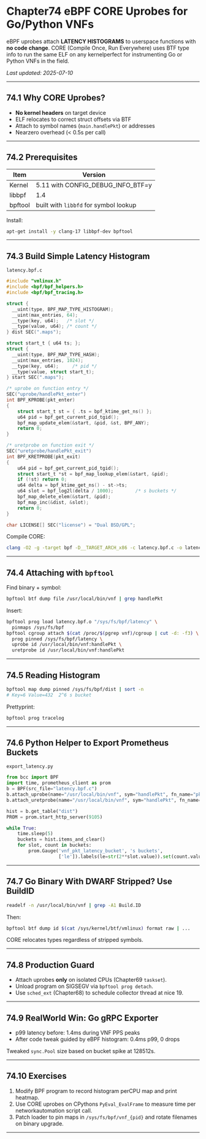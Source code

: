 
# Chapter74  eBPF CORE Uprobes for Go/Python VNFs

eBPF uprobes attach **LATENCY HISTOGRAMS** to userspace functions with **no
code change**.  CORE (Compile Once, Run Everywhere) uses BTF type info to
run the same ELF on any kernelperfect for instrumenting Go or Python VNFs in
the field.

_Last updated: 2025-07-10_

---

## 74.1  Why CORE Uprobes?

* **No kernel headers** on target device  
* ELF relocates to correct struct offsets via BTF  
* Attach to symbol names (`main.handlePkt`) or addresses  
* Nearzero overhead (< 0.5s per call)

---

## 74.2  Prerequisites

| Item | Version |
|------|---------|
| Kernel | 5.11 with CONFIG_DEBUG_INFO_BTF=y |
| libbpf | 1.4 |
| bpftool | built with `libbfd` for symbol lookup |

Install:

```bash
apt-get install -y clang-17 libbpf-dev bpftool
```

---

## 74.3  Build Simple Latency Histogram

`latency.bpf.c`

```c
#include "vmlinux.h"
#include <bpf/bpf_helpers.h>
#include <bpf/bpf_tracing.h>

struct {
  __uint(type, BPF_MAP_TYPE_HISTOGRAM);
  __uint(max_entries, 64);
  __type(key, u64);   /* slot */
  __type(value, u64); /* count */
} dist SEC(".maps");

struct start_t { u64 ts; };
struct {
  __uint(type, BPF_MAP_TYPE_HASH);
  __uint(max_entries, 1024);
  __type(key, u64);     /* pid */
  __type(value, struct start_t);
} start SEC(".maps");

/* uprobe on function entry */
SEC("uprobe/handlePkt_enter")
int BPF_KPROBE(pkt_enter)
{
    struct start_t st = { .ts = bpf_ktime_get_ns() };
    u64 pid = bpf_get_current_pid_tgid();
    bpf_map_update_elem(&start, &pid, &st, BPF_ANY);
    return 0;
}

/* uretprobe on function exit */
SEC("uretprobe/handlePkt_exit")
int BPF_KRETPROBE(pkt_exit)
{
    u64 pid = bpf_get_current_pid_tgid();
    struct start_t *st = bpf_map_lookup_elem(&start, &pid);
    if (!st) return 0;
    u64 delta = bpf_ktime_get_ns() - st->ts;
    u64 slot = bpf_log2l(delta / 1000);        /* s buckets */
    bpf_map_delete_elem(&start, &pid);
    bpf_map_inc(&dist, &slot);
    return 0;
}

char LICENSE[] SEC("license") = "Dual BSD/GPL";
```

Compile CORE:

```bash
clang -O2 -g -target bpf -D__TARGET_ARCH_x86 -c latency.bpf.c -o latency.bpf.o
```

---

## 74.4  Attaching with `bpftool`

Find binary + symbol:

```bash
bpftool btf dump file /usr/local/bin/vnf | grep handlePkt
```

Insert:

```bash
bpftool prog load latency.bpf.o "/sys/fs/bpf/latency" \
  pinmaps /sys/fs/bpf
bpftool cgroup attach $(cat /proc/$(pgrep vnf)/cgroup | cut -d: -f3) \
  prog pinned /sys/fs/bpf/latency \
  uprobe id /usr/local/bin/vnf:handlePkt \
  uretprobe id /usr/local/bin/vnf:handlePkt
```

---

## 74.5  Reading Histogram

```bash
bpftool map dump pinned /sys/fs/bpf/dist | sort -n
# Key=6 Value=432  2^6 s bucket
```

Prettyprint:

```bash
bpftool prog tracelog
```

---

## 74.6  Python Helper to Export Prometheus Buckets

`export_latency.py`

```python
from bcc import BPF
import time, prometheus_client as prom
b = BPF(src_file="latency.bpf.c")
b.attach_uprobe(name="/usr/local/bin/vnf", sym="handlePkt", fn_name="pkt_enter")
b.attach_uretprobe(name="/usr/local/bin/vnf", sym="handlePkt", fn_name="pkt_exit")

hist = b.get_table("dist")
PROM = prom.start_http_server(9105)

while True:
    time.sleep(5)
    buckets = hist.items_and_clear()
    for slot, count in buckets:
        prom.Gauge('vnf_pkt_latency_bucket', 's buckets',
                   ['le']).labels(le=str(2**slot.value)).set(count.value)
```

---

## 74.7  Go Binary With DWARF Stripped? Use BuildID

```bash
readelf -n /usr/local/bin/vnf | grep -A1 Build.ID
```

Then:

```bash
bpftool btf dump id $(cat /sys/kernel/btf/vmlinux) format raw | ...
```

CORE relocates types regardless of stripped symbols.

---

## 74.8  Production Guard

* Attach uprobes **only** on isolated CPUs (Chapter69 `taskset`).  
* Unload program on SIGSEGV via `bpftool prog detach`.  
* Use `sched_ext` (Chapter68) to schedule collector thread at nice 19.

---

## 74.9  RealWorld Win: Go gRPC Exporter

* p99 latency before: 1.4ms during VNF PPS peaks  
* After code tweak guided by eBPF histogram: 0.4ms p99, 0 drops

Tweaked `sync.Pool` size based on bucket spike at 128512s.

---

## 74.10  Exercises

1. Modify BPF program to record histogram perCPU map and print heatmap.  
2. Use CORE uprobes on CPythons `PyEval_EvalFrame` to measure time per
   networkautomation script call.  
3. Patch loader to pin maps in `/sys/fs/bpf/vnf_{pid}` and rotate filenames
   on binary upgrade.

---

